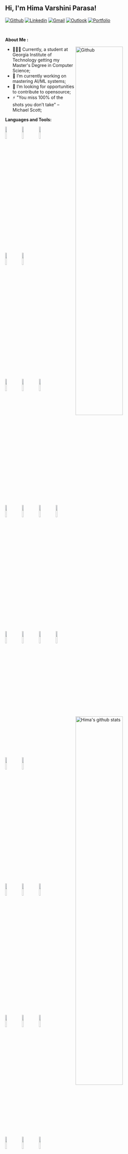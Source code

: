 
<!-- Your title -->
## Hi, I'm Hima Varshini Parasa!

<!--  badges
badges: https://shields.io/
-->

[![Github](https://img.shields.io/badge/-Github-000?style=flat&logo=Github&logoColor=white)](https://github.com/himap2569)
[![Linkedin](https://img.shields.io/badge/-LinkedIn-blue?style=flat&logo=Linkedin&logoColor=white)](https://www.linkedin.com/in/hima-v-parasa/)
[![Gmail](https://img.shields.io/badge/-Gmail-c14438?style=flat&logo=Gmail&logoColor=white)](mailto:himaparasa19@gmail.com)
[![Outlook](https://img.shields.io/badge/-Outlook-0078D4?style=flat&logo=Microsoft-Outlook&logoColor=white)](mailto:hparasa3@gatech.edu)
[![Portfolio](https://img.shields.io/badge/Portfolio-FF5722?style=flat&logo=Firefox-Browser&logoColor=white)](https://himaparasa.vercel.app/index.html)

&nbsp;

**About Me :**

<!-- Any image aligned to the right. Beware the width -->
<img width="55%" align="right" alt="Github" src="https://raw.githubusercontent.com/onimur/.github/master/.resources/git-header.svg" />

- 👨🏽‍💻 Currently, a student at Georgia Institute of Technology getting my Master's Degree in Computer Science;
- 🌱 I’m currently working on mastering AI/ML systems; 
- 👾 I’m looking for opportunities to contribute to opensource;
- ⚡️ "You miss 100% of the shots you don’t take" – Michael Scott;

**Languages and Tools:** 

<!-- github readme stats
 api: https://github.com/himap2569/github-readme-stats
-->
<p>
  <a href="https://github.com/onimur/handle-path-oz">
    <img width="55%" align="right" alt="Hima's github stats" src="https://github-readme-stats.vercel.app/api?username=himap2569&show_icons=true&hide_border=true" />
  </a>

  <!-- Programming Languages -->
<code><img width="10%" src="https://www.vectorlogo.zone/logos/python/python-ar21.svg"></code>
<code><img width="10%" src="https://www.vectorlogo.zone/logos/java/java-ar21.svg"></code>
<code><img width="10%" src="https://www.vectorlogo.zone/logos/isocpp/isocpp-ar21.svg"></code>
<br />

<!-- AI/ML Frameworks -->
<code><img width="10%" src="https://www.vectorlogo.zone/logos/pytorch/pytorch-ar21.svg"></code>
<code><img width="10%" src="https://www.vectorlogo.zone/logos/tensorflow/tensorflow-ar21.svg"></code>
<br />

<!-- Cloud Platforms -->
<code><img width="10%" src="https://www.vectorlogo.zone/logos/amazon_aws/amazon_aws-ar21.svg"></code>
<code><img width="10%" src="https://www.vectorlogo.zone/logos/microsoft_azure/microsoft_azure-ar21.svg"></code>
<code><img width="10%" src="https://www.vectorlogo.zone/logos/google_cloud/google_cloud-ar21.svg"></code>
<br />

<!-- Containers & Infra -->
<code><img width="10%" src="https://www.vectorlogo.zone/logos/kubernetes/kubernetes-ar21.svg"></code>
<code><img width="10%" src="https://www.vectorlogo.zone/logos/docker/docker-ar21.svg"></code>
<code><img width="10%" src="https://www.vectorlogo.zone/logos/terraformio/terraformio-ar21.svg"></code>
<code><img width="10%" src="https://www.vectorlogo.zone/logos/gitlab/gitlab-ar21.svg"></code>
<br />

<!-- Databases -->
<code><img width="10%" src="https://www.vectorlogo.zone/logos/postgresql/postgresql-ar21.svg"></code>
<code><img width="10%" src="https://www.vectorlogo.zone/logos/mongodb/mongodb-ar21.svg"></code>
<code><img width="10%" src="https://www.vectorlogo.zone/logos/redis/redis-ar21.svg"></code>
<code><img width="10%" src="https://www.vectorlogo.zone/logos/neo4j/neo4j-ar21.svg"></code>
<br />

<!-- Big Data / Streaming -->
<code><img width="10%" src="https://www.vectorlogo.zone/logos/apache_spark/apache_spark-ar21.svg"></code>
<code><img width="10%" src="https://www.vectorlogo.zone/logos/apache_kafka/apache_kafka-ar21.svg"></code>



  <code><img width="10%" src="https://www.vectorlogo.zone/logos/java/java-ar21.svg"></code>
  <code><img width="10%" src="https://www.vectorlogo.zone/logos/kotlinlang/kotlinlang-ar21.svg"></code>
  <code><img width="10%" src="https://www.vectorlogo.zone/logos/android/android-ar21.svg"></code>
  <br />
  
  <br />
  <code><img width="10%" src="https://www.vectorlogo.zone/logos/mysql/mysql-ar21.svg"></code>
  <code><img width="10%" src="https://www.vectorlogo.zone/logos/sqlite/sqlite-ar21.svg"></code>
  <code><img width="10%" src="https://www.vectorlogo.zone/logos/firebase/firebase-ar21.svg"></code>
  <br />
  <code><img width="10%" src="https://www.vectorlogo.zone/logos/git-scm/git-scm-ar21.svg"></code>
  <code><img width="10%" src="https://www.vectorlogo.zone/logos/yaml/yaml-ar21.svg"></code>
  <code><img width="10%" src="https://www.vectorlogo.zone/logos/gnu_bash/gnu_bash-ar21.svg"></code>
</p>


